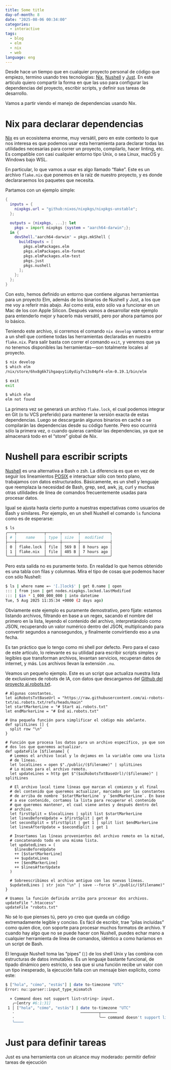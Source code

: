 ```yaml
---
title: Some title
day-of-month: 8
date: "2025-08-06 00:34:00"
categories:
  - interactive
tags:
  - blog
  - elm
  - nix
  - web
language: eng
---
```


Desde hace un tiempo que en cualquier proyecto personal de código que empiezo, termino usando tres tecnologías: [Nix][nix], [Nushell][nushell] y [Just][just]. En este artículo quiero compartir la forma en que las uso para configurar las dependencias del proyecto, escribir scripts, y definir sus tareas de desarrollo.

Vamos a partir viendo el manejo de dependencias usando Nix.

[nix]: https://nixos.org/
[nushell]: https://www.nushell.sh/
[just]: https://just.systems/

# Nix para declarar dependencias

[Nix](https://nixos.org/) es un ecosistema enorme, muy versátil, pero en este contexto lo que nos interesa es que podemos usar esta herramienta para declarar todas las utilidades necesarias para correr un proyecto, compilarlo, hacer linting, etc. Es compatible con casi cualquier entorno tipo Unix, o sea Linux, macOS y Windows bajo WSL.

En particular, lo que vamos a usar es algo llamado “flake”. Este es un archivo `flake.nix` que ponemos en la raíz de nuestro proyecto, y es donde declararaemos los paquetes que necesita.

Partamos con un ejemplo simple:

```nix
{
  inputs = {
    nixpkgs.url = "github:nixos/nixpkgs/nixpkgs-unstable";
  };

  outputs = {nixpkgs, ...}: let
    pkgs = import nixpkgs {system = "aarch64-darwin";};
  in {
    devShell."aarch64-darwin" = pkgs.mkShell {
      buildInputs = [
        pkgs.elmPackages.elm
        pkgs.elmPackages.elm-format
        pkgs.elmPackages.elm-test
        pkgs.just
        pkgs.nushell
      ];
    };
  };
}
```

Con esto, hemos definido un entorno que contiene algunas herramientas para un proyecto Elm, además de los binarios de Nushell y Just, a los que me voy a referir más abajo. Así como está, esto sólo va a funcionar en un Mac de los con Apple Silicon. Después vamos a desarrollar este ejemplo para entenderlo mejor y hacerlo más versátil, pero por ahora partamos por lo básico.

Teniendo este archivo, si corremos el comando `nix develop` vamos a entrar a un shell que contiene todas las herramientas declaradas en nuestro `flake.nix`. Para salir basta con correr el comando `exit`, y veremos que ya no tenemos disponibles las herramientas—son totalmente locales al proyecto.

```sh
$ nix develop
$ which elm
/nix/store/6hx8g6k7ihgaqvy1i0ydiy7v13s04pf4-elm-0.19.1/bin/elm

$ exit
exit

$ which elm
elm not found
```

La primera vez se generará un archivo `flake.lock`, el cual podemos integrar en Git (o tu VCS preferido) para mantener la versión exacta de estas dependencias. Luego se descargarán algunos binarios en caché o se compilarán las dependencias desde su código fuente. Pero eso ocurrirá sólo la primera vez, o cuando quieras cambiar las dependencias, ya que se almacenará todo en el “store” global de Nix.

# Nushell para escribir scripts

[Nushell][nushell] es una alternativa a Bash o zsh. La diferencia es que en vez de seguir los lineamientos [POSIX](https://es.wikipedia.org/wiki/POSIX) e interactuar sólo con texto plano, trabajamos con datos estructurados. Básicamente, es un shell y lenguaje que reemplaza la necesidad de Bash, grep, sed, awk, jq, curl y muchas otras utilidades de línea de comandos frecuentemente usadas para procesar datos.

Igual se ajusta hasta cierto punto a nuestras expectativas como usuarios de Bash y similares. Por ejemplo, en un shell Nushell el comando `ls` funciona como es de esperarse:

```sh
$ ls
╭───┬────────────┬──────┬───────┬─────────────╮
│ # │    name    │ type │ size  │  modified   │
├───┼────────────┼──────┼───────┼─────────────┤
│ 0 │ flake.lock │ file │ 569 B │ 8 hours ago │
│ 1 │ flake.nix  │ file │ 405 B │ 7 hours ago │
╰───┴────────────┴──────┴───────┴─────────────╯
```

Pero esta salida no es puramente texto. En realidad lo que hemos obtenido es una tabla con filas y columnas. Mira el tipo de cosas que podemos hacer con sólo Nushell:

```sh
$ ls | where name =~ '[.]lock$' | get 0.name | open
::: | from json | get nodes.nixpkgs.locked.lastModified
::: | $in * 1_000_000_000 | into datetime
Tue, 5 Aug 2025 11:35:34 +0000 (2 days ago)
```

Obviamente este ejemplo es puramente demostrativo, pero fíjate: estamos listando archivos, filtrando en base a un regex, sacando el nombre del primero en la lista, leyendo el contenido del archivo, interpretándolo como JSON, recuperando un valor numérico dentro del JSON, multiplicando para convertir segundos a nanosegundos, y finalmente convirtiendo eso a una fecha.

Es tan práctico que lo tengo como mi shell por defecto. Pero para el caso de este artículo, lo relevante es su utilidad para escribir scripts simples y legibles que transforman archivos, levantan servicios, recuperan datos de internet, y más. Los archivos llevan la extensión `.nu`.

Veamos un pequeño ejemplo. Este es un script que actualiza nuestra lista de exclusiones de robots de IA, con datos que descargamos del [Github del proyecto ai.robots.txt](https://github.com/ai-robots-txt/ai.robots.txt/).

```nu
# Algunas constantes.
let aiRobotsTxtBaseUrl = "https://raw.githubusercontent.com/ai-robots-txt/ai.robots.txt/refs/heads/main"
let startMarkerLine = "# Start ai.robots.txt"
let endMarkerLine = "# End ai.robots.txt"

# Una pequeña función para simplificar el código más adelante.
def splitLines [] {
  split row "\n"
}

# Función que procesa los datos para un archivo específico, ya que son
# dos los que queremos actualizar.
def updateFile [$filename] {
  # Leemos el archivo local y lo dejamos en la variable como una lista
  # de líneas.
  let localLines = open $"./public/($filename)" | splitLines
  # Lo mismo para el archivo remoto.
  let updateLines = http get $"($aiRobotsTxtBaseUrl)/($filename)" | splitLines

  # El archivo local tiene líneas que marcan el comienzo y el final
  # del contenido que queremos actualizar, marcados por las constantes
  # de arriba de nombre `$startMarkerLine` y `$endMarkerLine`. En base
  # a ese contenido, cortamos la lista para recuperar el contenido
  # que queremos mantener, el cual viene antes y después dentro del
  # archivo.
  let firstSplit = $localLines | split list $startMarkerLine
  let linesBeforeUpdate = $firstSplit | get 0
  let secondSplit = $firstSplit | get 1 | split list $endMarkerLine
  let linesAfterUpdate = $secondSplit | get 1

  # Insertamos las líneas provenientes del archivo remoto en la mitad,
  # concatenando todo en una misma lista.
  let updatedLines = (
    $linesBeforeUpdate
    ++ [$startMarkerLine]
    ++ $updateLines
    ++ [$endMarkerLine]
    ++ $linesAfterUpdate
  )

  # Sobreescribimos el archivo antiguo con las nuevas líneas.
  $updatedLines | str join "\n" | save --force $"./public/($filename)"
}

# Usamos la función definida arriba para procesar dos archivos.
updateFile ".htaccess"
updateFile "robots.txt"
```

No sé lo que pienses tú, pero yo creo que queda un código extremadamente legible y conciso. Es fácil de escribir, trae “pilas incluídas” como quien dice, con soporte para procesar muchos formatos de archivo. Y cuando hay algo que no se puede hacer con Nushell, puedes echar mano a cualquier herramienta de línea de comandos, idéntico a como haríamos en un script de Bash.

El lenguaje Nushell toma las “pipes” (`|`) de los shell Unix y las combina con estructuras de datos inmutables. Es un lenguaje bastante funcional, de tipado dinámico pero estricto, o sea que si una función recibe un valor con un tipo inesperado, la ejecución falla con un mensaje bien explícito, como este:

```sh
$ ["hola", "cómo", "estás"] | date to-timezone "UTC"
Error: nu::parser::input_type_mismatch

  × Command does not support list<string> input.
   ╭─[entry #6:1:31]
 1 │ ["hola", "cómo", "estás"] | date to-timezone "UTC"
   ·                             ────────┬───────
   ·                                     ╰── command doesn't support list<string> input
   ╰────
```

# Just para definir tareas

Just es una herramienta con un alcance muy moderado: permitir definir tareas de ejecución
